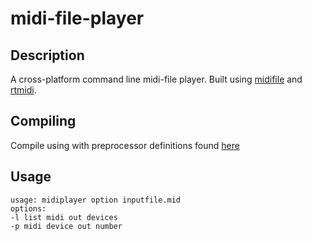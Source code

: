 # midi-file-player
## Description
A cross-platform command line midi-file player. Built using [midifile](https://github.com/craigsapp/midifile) and [rtmidi](https://github.com/thestk/rtmidi).

## Compiling
Compile using with preprocessor definitions found [here](https://www.music.mcgill.ca/~gary/rtmidi/index.html#compiling)

## Usage
```
usage: midiplayer option inputfile.mid
options:
-l list midi out devices
-p midi device out number
```
